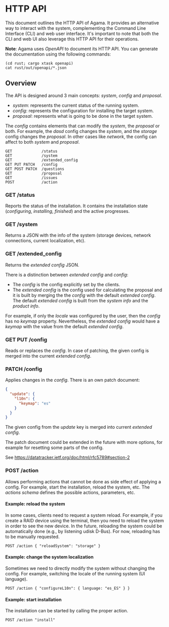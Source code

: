 # HTTP API

This document outlines the HTTP API of Agama. It provides an alternative way to interact with the system, complementing the Command Line Interface (CLI) and web user interface. It's important to note that both the CLI and web UI also leverage this HTTP API for their operations.

**Note**: Agama uses *OpenAPI* to document its HTTP API. You can generate the documentation using the following commands:

```shell
(cd rust; cargo xtask openapi)
cat rust/out/openapi/*.json
```

## Overview

The API is designed around 3 main concepts: *system*, *config* and *proposal*.

* *system*: represents the current status of the running system.
* *config*: represents the configuration for installing the target system.
* *proposal*: represents what is going to be done in the target system.

The *config* contains elements that can modify the *system*, the *proposal* or both. For example, the *dasd* config changes the *system*, and the *storage* config changes the *proposal*. In other cases like *network*, the config can affect to both *system* and *proposal*.

~~~
GET             /status
GET             /system
GET             /extended_config
GET PUT PATCH   /config
GET POST PATCH  /questions
GET             /proposal
GET             /issues
POST            /action
~~~

### GET /status

Reports the status of the installation. It contains the installation state (*configuring*, *installing*, *finished*) and the active progresses.

### GET /system

Returns a JSON with the info of the system (storage devices, network connections, current localization, etc).

### GET /extended_config

Returns the *extended config* JSON.

There is a distinction between *extended config* and *config*:

* The *config* is the config explicitly set by the clients.
* The *extended config* is the config used for calculating the proposal and it is built by merging the the *config* with the default *extended config*. The default *extended config* is built from the *system info* and the *product info*.

For example, if only the *locale* was configured by the user, then the *config*  has no *keymap* property. Nevertheless, the *extended config* would have a *keymap* with the value from the default *extended config*.

### GET PUT /config

Reads or replaces the *config*. In case of patching, the given config is merged into the current *extended config*.

### PATCH /config

Applies changes in the *config*. There is an own patch document:

~~~json
{
  "update": {
    "l10n": {
      "keymap": "es"
    }
  }
}
~~~

The given config from the *update* key is merged into current *extended config*.

The patch document could be extended in the future with more options, for example for resetting some parts of the config.

See https://datatracker.ietf.org/doc/html/rfc5789#section-2

### POST /action

Allows performing actions that cannot be done as side effect of applying a config. For example, start the installation, reload the system, etc. The *actions schema* defines the possible actions, parameters, etc.

#### Example: reload the system

In some cases, clients need to request a system reload. For example, if you create a RAID device using the terminal, then you need to reload the system in order to see the new device. In the future, reloading the system could be automatically done (e.g., by listening udisk D-Bus). For now, reloading has to be manually requested.

~~~
POST /action { "reloadSystem": "storage" }
~~~

#### Example: change the system localization

Sometimes we need to directly modify the system without changing the config. For example, switching the locale of the running system (UI language).

~~~
POST /action { "configureL10n": { language: "es_ES" } }
~~~

#### Example: start installation

The installation can be started by calling the proper action.

~~~
POST /action "install"
~~~
